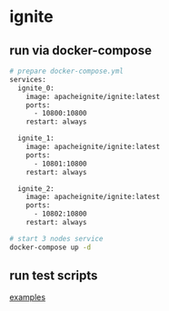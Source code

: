 # ignite

## run via docker-compose

```bash
# prepare docker-compose.yml
services:
  ignite_0:
    image: apacheignite/ignite:latest
    ports:
      - 10800:10800
    restart: always

  ignite_1:
    image: apacheignite/ignite:latest
    ports:
      - 10801:10800
    restart: always

  ignite_2:
    image: apacheignite/ignite:latest
    ports:
      - 10802:10800
    restart: always

# start 3 nodes service
docker-compose up -d
```

## run test scripts

[examples](https://github.com/apache/ignite-python-thin-client/tree/master/examples)
